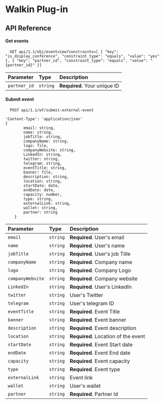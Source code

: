 # Walkin Plug-in

## API Reference

#### Get events

```http
  GET api/1.1/obj/eventview?constraints=[ { "key": "is_display_conference", "constraint_type": "equals", "value": "yes" }, { "key": "partner_id", "constraint_type": "equals", "value": "{partner_id}" }]
```

| Parameter | Type     | Description                |
| :-------- | :------- | :------------------------- |
| `partner_id` | `string` | **Required**. Your unique ID |

#### Submit event

```http
  POST api/1.1/wf/submit-external-event
```
```
'Content-Type': 'application/json'
{
        email: string, 
        name: string, 
        jobTitle: string,
        companyName: string,
        logo: file, 
        companyWebsite: string,
        LinkedIn: string,
        twitter: string,
        telegram: string,
        eventTitle: string,
        banner: file, 
        description: string,
        location: string,
        startDate: date,
        endDate: date,
        capacity: number,
        type: string,
        externalLink: string,
        wallet: string,
        partner: string
    }
```

| Parameter | Type     | Description                       |
| :-------- | :------- | :-------------------------------- |
| `email`      | `string` | **Required**. User's email |
| `name`      | `string` | **Required**. User's name |
| `jobTitle`      | `string` | **Required**. User's job Title |
| `companyName`      | `string` | **Required**. Company name |
| `logo`      | `string` | **Required**. Company Logo |
| `companyWebsite`      | `string` | **Required**. Company website |
| `LinkedIn`      | `string` | **Required**. User's LinkedIn |
| `twitter`      | `string` | User's Twitter |
| `telegram`      | `string` | User's telegram ID |
| `eventTitle`      | `string` | **Required**. Event Title |
| `banner`      | `string` | **Required**. Event banner |
| `description`      | `string` | **Required**. Event description |
| `location`      | `string` | **Required**. Location of the event |
| `startDate`      | `string` | **Required**. Event Start date |
| `endDate`      | `string` | **Required**. Event End date |
| `capacity`      | `string` | **Required**. Event capacity |
| `type`      | `string` | **Required**. Event type |
| `externalLink`      | `string` | Event link |
| `wallet`      | `string` | User's wallet |
| `partner`      | `string` | **Required**. Partner Id |
